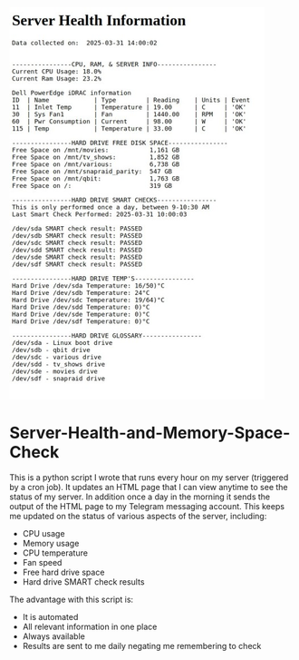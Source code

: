 ![preview](preview.jpg)

# Server-Health-and-Memory-Space-Check

This is a python script I wrote that runs every hour on my server (triggered by a cron job).  It updates an HTML page that I can view anytime to see the status of my server.  In addition once a day in the morning it sends the output of the HTML page to my Telegram messaging account.  This keeps me updated on the status of various aspects of the server, including: 
- CPU usage
- Memory usage
- CPU temperature
- Fan speed
- Free hard drive space
- Hard drive SMART check results

The advantage with this script is:
- It is automated
- All relevant information in one place
- Always available
- Results are sent to me daily negating me remembering to check
